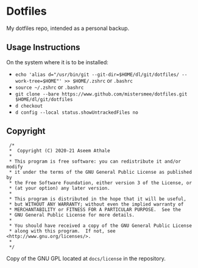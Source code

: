 # Dotfiles

My dotfiles repo, intended as a personal backup.


## Usage Instructions

On the system where it is to be installed:

+ `echo 'alias d="/usr/bin/git --git-dir=$HOME/dl/git/dotfiles/ --work-tree=$HOME"' >> $HOME/.zshrc` or `.bashrc`
+ `source ~/.zshrc` or `.bashrc`
+ `git clone --bare https://www.github.com/mistersmee/dotfiles.git $HOME/dl/git/dotfiles`
+ `d checkout`
+ `d config --local status.showUntrackedFiles no`

## Copyright
 ```
  /*
  *  Copyright (C) 2020-21 Aseem Athale
  *
  * This program is free software: you can redistribute it and/or modify
  * it under the terms of the GNU General Public License as published by
  * the Free Software Foundation, either version 3 of the License, or
  * (at your option) any later version.
  *
  * This program is distributed in the hope that it will be useful,
  * but WITHOUT ANY WARRANTY; without even the implied warranty of
  * MERCHANTABILITY or FITNESS FOR A PARTICULAR PURPOSE.  See the
  * GNU General Public License for more details.
  *
  * You should have received a copy of the GNU General Public License
  * along with this program.  If not, see <http://www.gnu.org/licenses/>.
  *
  */
  ```
Copy of the GNU GPL located at `docs/license` in the repository.
